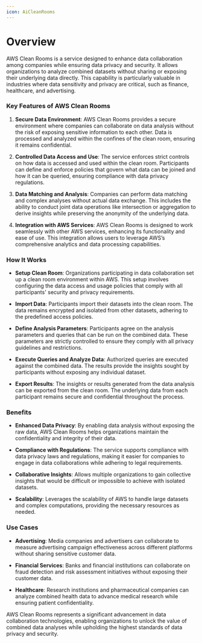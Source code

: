 ```yaml
---
icon: AiCleanRooms
---
```

# Overview 

AWS Clean Rooms is a service designed to enhance data collaboration among companies while ensuring data privacy and security. It allows organizations to analyze combined datasets without sharing or exposing their underlying data directly. This capability is particularly valuable in industries where data sensitivity and privacy are critical, such as finance, healthcare, and advertising.

### Key Features of AWS Clean Rooms

1. **Secure Data Environment**: AWS Clean Rooms provides a secure environment where companies can collaborate on data analysis without the risk of exposing sensitive information to each other. Data is processed and analyzed within the confines of the clean room, ensuring it remains confidential.
    
2. **Controlled Data Access and Use**: The service enforces strict controls on how data is accessed and used within the clean room. Participants can define and enforce policies that govern what data can be joined and how it can be queried, ensuring compliance with data privacy regulations.
    
3. **Data Matching and Analysis**: Companies can perform data matching and complex analyses without actual data exchange. This includes the ability to conduct joint data operations like intersection or aggregation to derive insights while preserving the anonymity of the underlying data.
    
4. **Integration with AWS Services**: AWS Clean Rooms is designed to work seamlessly with other AWS services, enhancing its functionality and ease of use. This integration allows users to leverage AWS’s comprehensive analytics and data processing capabilities.
    

### How It Works

- **Setup Clean Room**: Organizations participating in data collaboration set up a clean room environment within AWS. This setup involves configuring the data access and usage policies that comply with all participants' security and privacy requirements.
    
- **Import Data**: Participants import their datasets into the clean room. The data remains encrypted and isolated from other datasets, adhering to the predefined access policies.
    
- **Define Analysis Parameters**: Participants agree on the analysis parameters and queries that can be run on the combined data. These parameters are strictly controlled to ensure they comply with all privacy guidelines and restrictions.
    
- **Execute Queries and Analyze Data**: Authorized queries are executed against the combined data. The results provide the insights sought by participants without exposing any individual dataset.
    
- **Export Results**: The insights or results generated from the data analysis can be exported from the clean room. The underlying data from each participant remains secure and confidential throughout the process.
    

### Benefits

- **Enhanced Data Privacy**: By enabling data analysis without exposing the raw data, AWS Clean Rooms helps organizations maintain the confidentiality and integrity of their data.
    
- **Compliance with Regulations**: The service supports compliance with data privacy laws and regulations, making it easier for companies to engage in data collaborations while adhering to legal requirements.
    
- **Collaborative Insights**: Allows multiple organizations to gain collective insights that would be difficult or impossible to achieve with isolated datasets.
    
- **Scalability**: Leverages the scalability of AWS to handle large datasets and complex computations, providing the necessary resources as needed.
    

### Use Cases

- **Advertising**: Media companies and advertisers can collaborate to measure advertising campaign effectiveness across different platforms without sharing sensitive customer data.
    
- **Financial Services**: Banks and financial institutions can collaborate on fraud detection and risk assessment initiatives without exposing their customer data.
    
- **Healthcare**: Research institutions and pharmaceutical companies can analyze combined health data to advance medical research while ensuring patient confidentiality.
    

AWS Clean Rooms represents a significant advancement in data collaboration technologies, enabling organizations to unlock the value of combined data analyses while upholding the highest standards of data privacy and security.